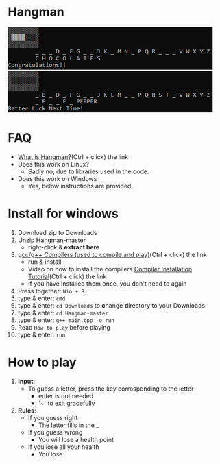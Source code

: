 # Hangman
![Example 1](Ex1.png)
![Example 2](Ex2.png)

# FAQ
* [What is Hangman?](https://en.wikipedia.org/wiki/Hangman)(Ctrl + click) the link
* Does this work on Linux?
    - Sadly no, due to libraries used in the code.
* Does this work on Windows
    - Yes, below instructions are provided.

# Install for windows
1. Download zip to Downloads
2. Unzip Hangman-master
    * right-click & **extract here**
3. [gcc/g++ Compilers (used to compile and play)](https://iweb.dl.sourceforge.net/project/tdm-gcc/TDM-GCC%20Installer/tdm64-gcc-5.1.0-2.exe)(Ctrl + click) the link
    * run & install
    * Video on how to install the compilers [Compiler Installation Tutorial](https://youtu.be/w23QyVb1Jx4)(Ctrl + click) the link
    * If you have installed them once, you don't need to again
4. Press together: ```Win + R```
5. type & enter: ```cmd```
6. type & enter: ```cd Downloads``` to **c**hange **d**irectory to your Downloads
7. type & enter: ```cd Hangman-master```
8. type & enter: ```g++ main.cpp -o run```
9. Read ```How to play``` before playing
10. type & enter: ```run```

# How to play  
1. **Input**:
    * To guess a letter, press the key corrosponding to the letter
        - enter is not needed
        - '~' to exit gracefully
2. **Rules**:
    - If you guess right
        + The letter fills in the _
    - If you guess wrong
        + You will lose a health point
    - If you lose all your health
        + You lose